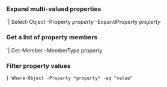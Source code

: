 

### Expand multi-valued properties 
`| Select-Object -Property *property* -ExpandProperty *property*

### Get a list of property members
`| Get-Member -MemberType property


### Filter property values

`| Where-Object -Property *property* -eq "value"`
